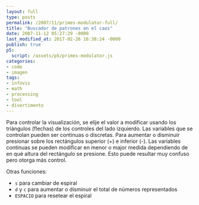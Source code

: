 ```yaml
---
layout: full
type: posts
permalink: /2007/11/primes-modulator-full/
title: "Buscador de patrones en el caos"
date: 2007-11-12 05:27:29 -0000
last_modified_at: 2017-02-26 16:38:24 -0000
publish: true
p5:
  script: /assets/p5/primes-modulator.js
categories:
- code
- imagen
tags:
- infovis
- math
- processing
- tool
- divertimento
---
```


Para controlar la visualización, se elije el valor a modificar usando los triángulos (flechas) de los controles del lado izquierdo. Las variables que se controlan pueden ser continuas o discretas. Para aumentar o disminuir presionar sobre los rectángulos superior (+) e inferior (-). Las variables continuas se pueden modificar en menor o major medida dependiendo de en qué altura del rectángulo se presione. Esto puede resultar muy confuso pero otorga más control.

Otras funciones:
- ```s``` para cambiar de espiral
- ```d``` y ```c``` para aumentar o disminuir el total de números representados
- ```ESPACIO``` para resetear el espiral 
